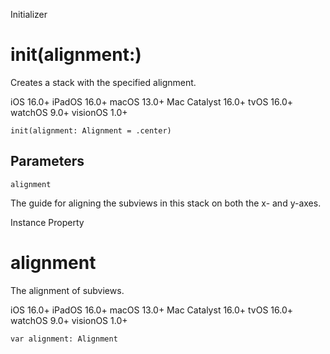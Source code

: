 Initializer

# init(alignment:)

Creates a stack with the specified alignment.

iOS 16.0+  iPadOS 16.0+  macOS 13.0+  Mac Catalyst 16.0+  tvOS 16.0+  watchOS
9.0+  visionOS 1.0+

    
    
    init(alignment: Alignment = .center)

##  Parameters

`alignment`

    

The guide for aligning the subviews in this stack on both the x- and y-axes.

Instance Property

# alignment

The alignment of subviews.

iOS 16.0+  iPadOS 16.0+  macOS 13.0+  Mac Catalyst 16.0+  tvOS 16.0+  watchOS
9.0+  visionOS 1.0+

    
    
    var alignment: Alignment

